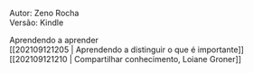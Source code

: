 Autor: Zeno Rocha  
Versão: Kindle  

Aprendendo a aprender  
[[202109121205 | Aprendendo a distinguir o que é importante]]   
[[202109121210 | Compartilhar conhecimento, Loiane Groner]]  
